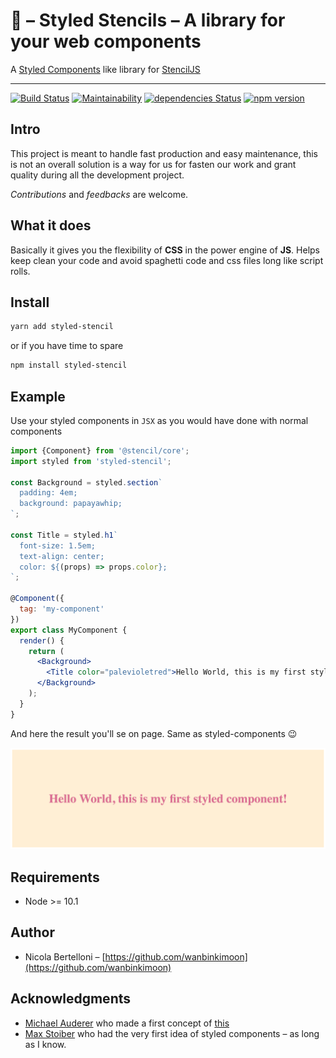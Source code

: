 # 💅 – Styled Stencils – A library for your web components

A [Styled Components](https://github.com/styled-components/styled-components) like library for [StencilJS](https://stenciljs.com/)

---

[![Build Status](https://travis-ci.org/fifthbeat/styled-stenciljs.svg?branch=master)](https://travis-ci.org/fifthbeat/styled-stenciljs)
[![Maintainability](https://api.codeclimate.com/v1/badges/145feaf159197ca30563/maintainability)](https://codeclimate.com/github/fifthbeat/styled-stenciljs/maintainability)
[![dependencies Status](https://david-dm.org/fifthbeat/styled-stenciljs/status.svg)](https://david-dm.org/fifthbeat/styled-stenciljs)
[![npm version](https://badge.fury.io/js/styled-stencil.svg)](https://badge.fury.io/js/styled-stencil)

## Intro

This project is meant to handle fast production and easy maintenance, this is not an overall solution is a way for us for fasten our work and grant quality during all the development project.

_Contributions_ and _feedbacks_ are welcome.

## What it does

Basically it gives you the flexibility of **CSS** in the power engine of **JS**. Helps keep clean your code and avoid spaghetti code and css files long like script rolls.

## Install

```bash
yarn add styled-stencil
```

or if you have time to spare

```bash
npm install styled-stencil
```

## Example

Use your styled components in `JSX` as you would have done with normal components

```jsx
import {Component} from '@stencil/core';
import styled from 'styled-stencil';

const Background = styled.section`
  padding: 4em;
  background: papayawhip;
`;

const Title = styled.h1`
  font-size: 1.5em;
  text-align: center;
  color: ${(props) => props.color};
`;

@Component({
  tag: 'my-component'
})
export class MyComponent {
  render() {
    return (
      <Background>
        <Title color="palevioletred">Hello World, this is my first styled component!</Title>
      </Background>
    );
  }
}
```

And here the result you'll se on page. Same as styled-components 😉

![](local/assets/images/example-img.png)

## Requirements

- Node >= 10.1

## Author

- Nicola Bertelloni – [https://github.com/wanbinkimoon](https://github.com/wanbinkimoon)

## Acknowledgments

- [Michael Auderer](https://github.com/michaelauderer) who made a first concept of [this](https://github.com/michaelauderer/stencil-styled-components)
- [Max Stoiber](https://github.com/mxstbr) who had the very first idea of styled components – as long as I know.
